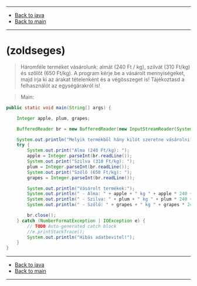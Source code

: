 
---

- [Back to java](../../java.md)
- [Back to main](../../../../README.md)

---

# (zoldseges)

> Háromféle terméket vásárolunk: 
> almát (240 Ft / kg), 
> szilvát (310 Ft/kg) 
> és szőlőt (650 Ft/kg). 
> A program kérje be a vásárolt mennyiségeket, 
> majd írja ki az árakat tételenként és a végösszeget is!
> Tájékoztasd a felhasználót az egységárakról is! 

> Main:

```java
public static void main(String[] args) {

	Integer apple, plum, grapes;

	BufferedReader br = new BufferedReader(new InputStreamReader(System.in));

	System.out.println("Melyik termékből hány kilót szeretne vásárolni?");
	try {
		System.out.print("Alma (240 Ft/kg): ");
		apple = Integer.parseInt(br.readLine());
		System.out.print("Szilva (310 Ft/kg): ");
		plum = Integer.parseInt(br.readLine());
		System.out.print("Szőlő (650 Ft/kg): ");
		grapes = Integer.parseInt(br.readLine());

		System.out.println("Vásárolt termékek:");
		System.out.println(" - Alma: " + apple + " kg " + apple * 240 + " forint.");
		System.out.println(" - Szilva: " + plum + " kg " + plum * 240 + " forint.");
		System.out.println(" - Szőlő: " + grapes + " kg " + grapes * 240 + " forint.");

		br.close();
	} catch (NumberFormatException | IOException e) {
		// TODO Auto-generated catch block
		//e.printStackTrace();
		System.out.println("Hibás adatbevitel!");
	}
}
```

---

- [Back to java](../../java.md)
- [Back to main](../../../../README.md)

---
